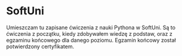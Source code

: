 # SoftUni
Umieszczam tu zapisane ćwiczenia z nauki Pythona w SoftUni. Są to ćwiczenia z początku, kiedy zdobywałem wiedzę z podstaw, oraz z egzaminu końcowego dla danego poziomu. Egzamin końcowy został potwierdzony certyfikatem.
